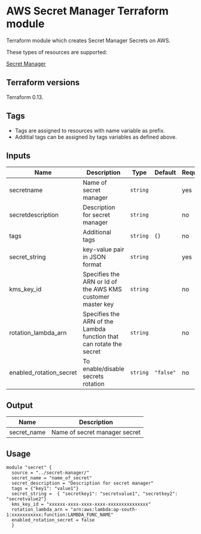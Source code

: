 AWS Secret Manager Terraform module
======================================

Terraform module which creates Secret Manager Secrets on AWS.

These types of resources are supported:

[Secret Manager](https://aws.amazon.com/secrets-manager/)

Terraform versions
------------------

Terraform 0.13.


Tags
----
* Tags are assigned to resources with name variable as prefix.
* Additial tags can be assigned by tags variables as defined above.


Inputs
------
| Name | Description | Type | Default | Required | Depends-On|
|------|-------------|------|---------|----------|-----------|
| secretname | Name of secret manager | `string` || yes ||
|secretdescription|Description for secret manager|`string`||no||
|tags|Additional tags|`string`|`{}`|no||
|secret_string|key-value pair in JSON format|`string`||yes||
|kms_key_id|Specifies the ARN or Id of the AWS KMS customer master key|`string`||no|`enabled_rotation_secret`|
|rotation_lambda_arn|Specifies the ARN of the Lambda function that can rotate the secret|`string`||no|`enabled_rotation_secret`|
|enabled_rotation_secret|To enable/disable secrets rotation|`string`|`"false"`|no||


Output
------
| Name | Description |
|------|-------------|
| secret_name| Name of secret manager secret |


Usage
------- 
```
module "secret" {
  source = "../secret-manager/"
  secret_name = "name_of_secret"
  secret_description = "Description for secret manager"
  tags = {"key1": "value1"}
  secret_string =  { "secretkey1": "secretvalue1", "secretkey2": "secretvalue2"}
  kms_key_id = "xxxxxx-xxxx-xxxx-xxxx-xxxxxxxxxxxxxxx"
  rotation_lambda_arn = "arn:aws:lambda:ap-south-1:xxxxxxxxxxx:function:LAMBDA_FUNC_NAME"
  enabled_rotation_secret = false
  }
```
